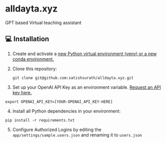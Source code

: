 # alldayta.xyz
GPT based Virtual teaching assistant



## 💻 Installation

1. Create and activate a [new Python virtual environment (venv) or a new conda environment.](/docs/new-virtual-python-env.md)

   
2. Clone this repository:
   ```shell
   git clone git@github.com:satishsurath/alldayta.xyz.git
    ```

3. Set up your OpenAI API Key as an environment variable. [Request an API key here.](https://openai.com/blog/openai-api)
```shell
export OPENAI_API_KEY=[YOUR-OPENAI_API_KEY-HERE]
```

4. Install all Python dependencies in your environment:
```shell
pip install -r requirements.txt
```

5. Configure Authorized Logins by editing the ```app/settings/sample.users.json``` and renaming it to ```users.json```